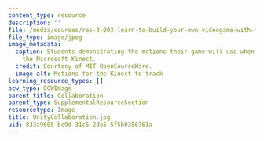 ```yaml
---
content_type: resource
description: ''
file: /media/courses/res-3-003-learn-to-build-your-own-videogame-with-the-unity-game-engine-and-microsoft-kinect-january-iap-2017/833a9605be9d31c52da55f5b0356761a_UnityCollaboration.jpg
file_type: image/jpeg
image_metadata:
  caption: Students demonstrating the motions their game will use when attached to
    the Microsoft Kinect.
  credit: Courtesy of MIT OpenCourseWare.
  image-alt: Motions for the Kinect to track
learning_resource_types: []
ocw_type: OCWImage
parent_title: Collaboration
parent_type: SupplementalResourceSection
resourcetype: Image
title: UnityCollaboration.jpg
uid: 833a9605-be9d-31c5-2da5-5f5b0356761a
---
```

